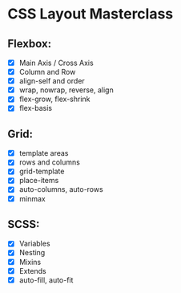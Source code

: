 # CSS Layout Masterclass

## Flexbox:

- [x] Main Axis / Cross Axis
- [x] Column and Row
- [x] align-self and order
- [x] wrap, nowrap, reverse, align
- [x] flex-grow, flex-shrink
- [x] flex-basis

## Grid:

- [x] template areas
- [x] rows and columns
- [x] grid-template
- [x] place-items
- [x] auto-columns, auto-rows
- [x] minmax

## SCSS:

- [x] Variables
- [x] Nesting
- [x] Mixins
- [x] Extends
- [x] auto-fill, auto-fit
